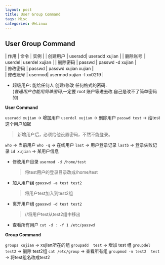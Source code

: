 ```yaml
---
layout: post
title: User Group Command
tags: Misc
categories: 👓Linux
---
```


## User Group Command



|   作用   |   命令 |  实例                    |
| 创建用户 | useradd| useradd xujian           |
| 删除账号 | userdel| userdel xujian           |
| 删除密码 | passwd | passwd -d xujian         |  
| 修改密码 | passwd | passwd xujian xujian     |  
| 修改账号 | usermod| usermod xujian -l xx0219 |

- 超级用户: 能给任何人 创建/修改 任何格式的密码.  
	(*普通用户也能用简单密码*,一定要 root 账户等进去改.自己是改不了简单密码的)




**User Command**

`useradd xujian` → 增加用户
`userdel xujian` → 删除用户 
`passwd test`    → 给test这个用户加密
> 新增用户后，必须给他设置密码，不然不能登录。

`who`            → 当前用户 
`who -q`         → 在线用户
`last`           → 用户登录记录
`lastb`          → 登录失败记录
`id xujian`      → 某用户信息  


- 修改用户目录
	`usermod -d /home/test` 
	> 将test用户的登录目录改成/home/test

- 加入用户组
	`gpasswd -a test test2` 
	> 将用户test加入到test2组

- 离开用户组
	`gpasswd -d test test2` 
	> //将用户test从test2组中移出




- 查看所有用户
	`cut -d : -f 1 /etc/passwd`


**Group Command**


`groups xujian`           → xujian所在的组
`groupadd  test`          → 增加 test 组
`groupdel test2`          → 删除 test2组
`cat /etc/group`          → 查看所有组 
`groupmod -n test2  test` → 将test组名改成test2


